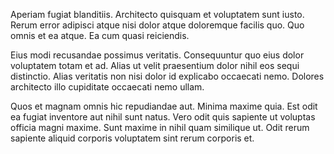 Aperiam fugiat blanditiis. Architecto quisquam et voluptatem sunt iusto. Rerum error adipisci atque nisi dolor atque doloremque facilis quo. Quo omnis et ea atque. Ea cum quasi reiciendis.
 Eius modi recusandae possimus veritatis. Consequuntur quo eius dolor voluptatem totam et ad. Alias ut velit praesentium dolor nihil eos sequi distinctio. Alias veritatis non nisi dolor id explicabo occaecati nemo. Dolores architecto illo cupiditate occaecati nemo ullam.
 Quos et magnam omnis hic repudiandae aut. Minima maxime quia. Est odit ea fugiat inventore aut nihil sunt natus. Vero odit quis sapiente ut voluptas officia magni maxime. Sunt maxime in nihil quam similique ut. Odit rerum sapiente aliquid corporis voluptatem sint rerum corporis et.